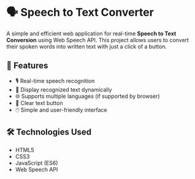 # 🗣️ Speech to Text Converter

A simple and efficient web application for real-time **Speech to Text Conversion** using Web Speech API. This project allows users to convert their spoken words into written text with just a click of a button.

## 🚀 Features

- 🎙️ Real-time speech recognition
- 📝 Display recognized text dynamically
- 🌐 Supports multiple languages (if supported by browser)
- 🧼 Clear text button
- 🖱️ Simple and user-friendly interface



## 🛠️ Technologies Used

- HTML5
- CSS3
- JavaScript (ES6)
- Web Speech API


